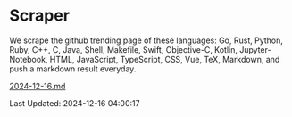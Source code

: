 # Scraper

We scrape the github trending page of these languages: Go, Rust, Python, Ruby, C++, C, Java, Shell, Makefile, Swift, Objective-C, Kotlin, Jupyter-Notebook, HTML, JavaScript, TypeScript, CSS, Vue, TeX, Markdown, and push a markdown result everyday.

[2024-12-16.md](https://github.com/yangwenmai/github-trending-backup/blob/master/2024-12-16.md)

Last Updated: 2024-12-16 04:00:17